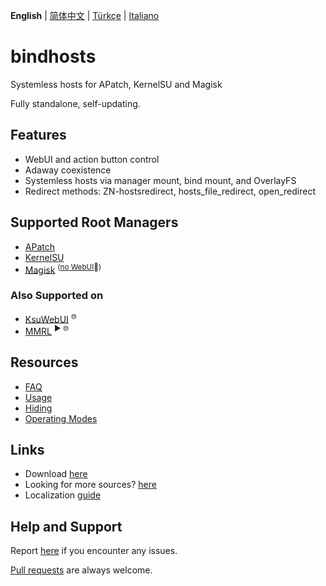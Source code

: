 **English** | [简体中文](README_zh-CN.md) | [Türkçe](README_tr-TR.md) | [Italiano](README_it-IT.md)

# bindhosts

Systemless hosts for APatch, KernelSU and Magisk

Fully standalone, self-updating.

## Features

- WebUI and action button control
- Adaway coexistence 
- Systemless hosts via manager mount, bind mount, and OverlayFS
- Redirect methods: ZN-hostsredirect, hosts_file_redirect, open_redirect

## Supported Root Managers

- [APatch](https://github.com/bmax121/APatch) 
- [KernelSU](https://github.com/tiann/KernelSU)
- [Magisk](https://github.com/topjohnwu/Magisk)  <sup>([no WebUI](https://github.com/topjohnwu/Magisk/issues/8609#event-15568590949)👀)</sup>

### Also Supported on

- [KsuWebUI](https://github.com/5ec1cff/KsuWebUIStandalone)   <sup>🌐</sup>
- [MMRL](https://github.com/DerGoogler/MMRL)   <sup>▶ 🌐</sup>

## Resources

- [FAQ](Documentation/faq.md)
- [Usage](Documentation/usage.md)
- [Hiding](Documentation/hiding.md)
- [Operating Modes](Documentation/modes.md)

## Links

- Download [here](https://github.com/bindhosts/bindhosts/releases)
- Looking for more sources? [here](Documentation/sources.md)
- Localization [guide](Documentation/localize.md)

## Help and Support

Report [here](https://github.com/bindhosts/bindhosts/issues) if you encounter any issues.

[Pull requests](https://github.com/bindhosts/bindhosts/pulls) are always welcome.


